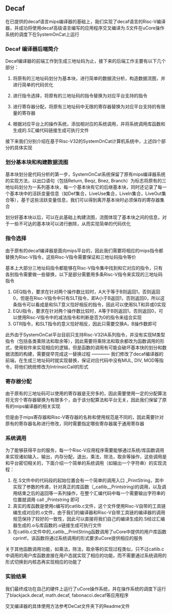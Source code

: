 ## Decaf
在已提供的decaf语言mips编译器的基础上，我们实现了decaf语言的Risc-V编译器，并成功将使用decaf高级语言编写的应用程序交叉编译为.S文件在uCore操作系统的调度下在SystemOnCat上运行

### Decaf 编译器后端简介
Decaf编译器的前端工作到生成三地址码为止，接下来的后端工作主要有以下几个部分：

1. 将原有的三地址码划分为基本块，进行简单的数据流分析，构造数据流图，并进行简单的代码优化

2. 进行指令选择，将原有的三地址码的指令替换为对应平台支持的指令

3. 进行寄存器分配，将原有三地址码中无限的寄存器替换为对应平台支持的有限量的寄存器

4. 根据对应平台上的操作系统，添加相对应的系统调用，并将系统调用库函数和生成的.S汇编代码链接生成可执行文件

接下来我们分别介绍在基于Risc-V32的SystemOnCat计算机系统中，上述四个部分的具体实现

### 划分基本块和构建数据流图
基本块划分是代码分析的第一步，SystemOnCat系统保留了原有mips编译器系统的实现方法，以出口语句（包括Return, Beqz, Bnez, Branch）为标志将原有的三地址码划分为一系列基本块，每一个基本块有它的后继基本块，同时还记录了每一个基本块中的活跃变量信息（如Def集合，LiveUse集合，LiveIn集合，LiveOut集合等），基于这些活跃变量信息，我们可以得到离开基本块时必须保存的寄存器集合

划分好基本块以后，可以在此基础上构建流图，流图体现了基本块之间的信息，对于一些不可达的基本块可以进行删除，从而实现简单的代码优化

### 指令选择
由于原有的decaf编译器是面向mips平台的，因此我们需要将相应的mips指令都替换为Risc-V指令，这些Risc-V指令需要保证和三地址码指令等价

基本上大部分三地址码指令都能够在Risc-V指令集中找到和它对应的指令，只有各别指令需要做一些替换，以下是部分需要用多条Risc-V指令来实现的三地址码指令
1. GEQ指令，要求在针对两个操作数比较时，A大于等于B则返回1，否则返回0，但是在Risc-V指令中只有SLT指令，即A小于B返回1，否则返回0，所以这条指令可以看成是和SLT意义恰好相反的指令，因此可以使用SLT和异或0实现
2. EQU指令，要求在针对两个操作数比较时，A等于B则返回1，否则返回0，可以使用Risc-V指令中的减法指令和判断是否为0的指令来组合实现
3. GTR指令，和SLT指令的意义恰好相反，因此只需要交换A，B操作数即可

此外由于SystemOnCat平台目前只支持Risc-V32IA系列指令，并没有实现M类型指令（包括各类乘除法和取余等），因此需要将乘除法和取余都改为函数调用的形式，使用软件来实现相应的逻辑，但是函数的调用有可能会破坏基本快的划分和数据流图的构建，需要提早完成这一替换过程 ———— 我们修改了decaf编译器的前端，在生成三地址码时就实现替换，保证对应代码中没有MUL, DIV, MOD等指令，将他们统统修改为IntrinsicCall的形式

### 寄存器分配
由于原有的三地址码可以使用的寄存器是无穷多的，因此需要使用一定的分配算法将无穷个寄存器替换为有限多个，由于该分配算法和平台无关，因此我们保留了原有的mips编译器的相关实现

但是由于mips寄存器和Risc-V寄存器的名称和使用规范是不同的，因此需要针对原有的寄存器名称进行修改，同时需要指定哪些寄存器属于通用寄存器

### 系统调用
为了能够获得平台的服务，每一个Risc-V应用程序需要能够通过系统/库函数调用来实现诸如输入，输出，内存分配，退出，乘法，除法，取余等操作，这些调用是和平台密切相关的，下面介绍一个简单的系统调用（如输出一个字符串）的实现流程：
1. 在.S文件中的代码段的起始位置会有一个简单的调用入口 _PrintString，其中实现了参数的传递，针对真正的库函数（_catlib__Printstring)的调用，以及调用结束之后的返回等一系列操作，在整个汇编代码中每一个需要输出字符串的位置就调用 call _Printstring 即可
2. 真实的库函数是使用c编写的catlib.c文件，这个文件使用Risc-V自带的工具链编生成对应的.o文件，由于我们的编译器和Risc-V自带工具链的编译器的调用规范保持了较好的一致性，因此可以直接将我们自己的编译生成的.S经过汇编器生成的.o与库函数的.o链接生成可执行文件
3. 在catlib.c文件中的_catlib__PrintString函数调用了uCore中提供的用户库函数cprintf，该函数将通过系统调用的形式要求uCore提供相应的服务

关于其他函数调用功能，如乘法，除法，取余等的实现过程类似，只不过catlib.c中调用的用户库函数直接在用户态就实现了相应的功能，而不需要通过系统调用的形式切换到内核态再实现相应的功能了

### 实验结果
我们最终成功在自己的硬件上运行了uCore操作系统，并在操作系统的调度下运行了blackjack.decaf, math.decaf, fabonacci.decaf等应用程序

交叉编译器的具体使用方法参考DeCat文件夹下的Readme文件